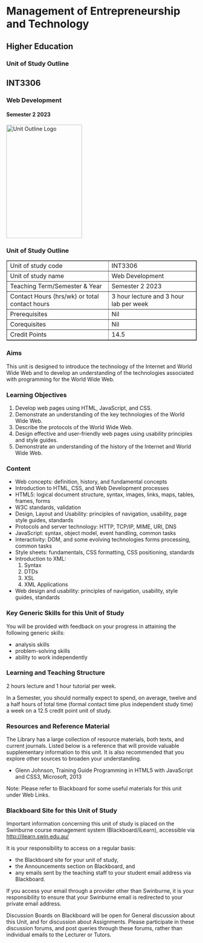 <!DOCTYPE html>
<html lang="en">
<head>
<meta charset="utf-8" />
<meta name="description" content="Web development" />
<meta name="keywords" content="HTML Markup" />
<meta name="author" content="put your name here" />
<title>Unit Outline for INT3306 - Web Development</title>
</head>
<body>
<h1>Management of Entrepreneurship and Technology</h1>
<h2>Higher Education</h2>
<h3>Unit of Study Outline</h3>

<h2>INT3306</h2>
<h3>Web Development</h3>
<h4>Semester 2 2023</h4>

<img src="C:\Users\Administrator\Downloads\lab02_files-1\lab02_files-1\unitoutline_logo.png" alt="Unit Outline Logo" height="300" width="200">

<h3>Unit of Study Outline</h3>
<table border="1">
  <tr>
    <td>Unit of study code</td>
    <td>INT3306</td>
  </tr>
  <tr>
    <td>Unit of study name</td>
    <td>Web Development</td>
  </tr>
  <tr>
    <td>Teaching Term/Semester & Year</td>
    <td>Semester 2 2023</td>
  </tr>
  <tr>
    <td>Contact Hours (hrs/wk) or total contact hours</td>
    <td>3 hour lecture and 3 hour lab per week</td>
  </tr>
  <tr>
    <td>Prerequisites</td>
    <td>Nil</td>
  </tr>
  <tr>
    <td>Corequisites</td>
    <td>Nil</td>
  </tr>
  <tr>
    <td>Credit Points</td>
    <td>14.5</td>
  </tr>
</table>

<h3>Aims</h3>
<p>This unit is designed to introduce the technology of the Internet and World Wide Web and to develop an understanding of the technologies associated with programming for the World Wide Web.</p>

<h3>Learning Objectives</h3>
<ol>
  <li>Develop web pages using HTML, JavaScript, and CSS.</li>
  <li>Demonstrate an understanding of the key technologies of the World Wide Web.</li>
  <li>Describe the protocols of the World Wide Web.</li>
  <li>Design effective and user-friendly web pages using usability principles and style guides.</li>
  <li>Demonstrate an understanding of the history of the Internet and World Wide Web.</li>
</ol>

<h3>Content</h3>
<ul>
  <li>Web concepts: definition, history, and fundamental concepts</li>
  <li>Introduction to HTML, CSS, and Web Development processes</li>
  <li>HTML5: logical document structure, syntax, images, links, maps, tables, frames, forms</li>
  <li>W3C standards, validation</li>
  <li>Design, Layout and Usability: principles of navigation, usability, page style guides, standards</li>
  <li>Protocols and server technology: HTTP, TCP/IP, MIME, URI, DNS</li>
  <li>JavaScript: syntax, object model, event handling, common tasks</li>
  <li>Interactivity: DOM, and some evolving technologies forms processing, common tasks</li>
  <li>Style sheets: fundamentals, CSS formatting, CSS positioning, standards</li>
  <li>Introduction to XML:
    <ol>
      <li>Syntax</li>
      <li>DTDs</li>
      <li>XSL</li>
      <li>XML Applications</li>
    </ol>
  </li>
  <li>Web design and usability: principles of navigation, usability, style guides, standards</li>
</ul>

<h3>Key Generic Skills for this Unit of Study</h3>
<p>You will be provided with feedback on your progress in attaining the following generic skills:</p>
<ul>
  <li>analysis skills</li>
  <li>problem-solving skills</li>
  <li>ability to work independently</li>
</ul>

<h3>Learning and Teaching Structure</h3>
<p>2 hours lecture and 1 hour tutorial per week.</p>
<p>In a Semester, you should normally expect to spend, on average, twelve and a half hours of total time (formal contact time plus independent study time) a week on a 12.5 credit point unit of study.</p>

<h3>Resources and Reference Material</h3>
<p>The Library has a large collection of resource materials, both texts, and current journals. Listed below is a reference that will provide valuable supplementary information to this unit. It is also recommended that you explore other sources to broaden your understanding.</p>
<ul>
  <li>Glenn Johnson, Training Guide Programming in HTML5 with JavaScript and CSS3, Microsoft, 2013</li>
</ul>
<p>Note: Please refer to Blackboard for some useful materials for this unit under Web Links.</p>

<h3>Blackboard Site for this Unit of Study</h3>
<p>Important information concerning this unit of study is placed on the Swinburne course management system (Blackboard/iLearn), accessible via <a href="http://ilearn.swin.edu.au/">http://ilearn.swin.edu.au/</a></p>
<p>It is your responsibility to access on a regular basis:</p>
<ul>
  <li>the Blackboard site for your unit of study,</li>
  <li>the Announcements section on Blackboard, and</li>
  <li>any emails sent by the teaching staff to your student email address via Blackboard.</li>
</ul>
<p>If you access your email through a provider other than Swinburne, it is your responsibility to ensure that your Swinburne email is redirected to your private email address.</p>
<p>Discussion Boards on Blackboard will be open for General discussion about this Unit, and for discussion about Assignments. Please participate in these discussion forums, and post queries through these forums, rather than individual emails to the Lecturer or Tutors.</p>

</body>
</html>

